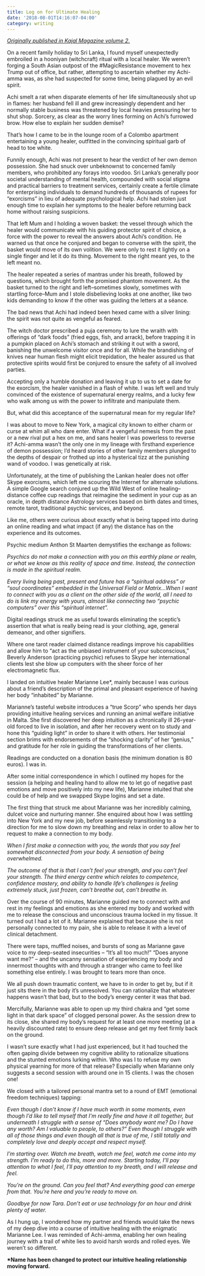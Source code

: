 ```yaml
---
title: Log on for Ultimate Healing
date: '2018-08-01T14:16:07-04:00'
category: writing
---
```

[_Originally published in Kajal Magazine volume 2._](https://store.kajalmag.com/product/kajal-vol-2-mytho-techno)

On a recent family holiday to Sri Lanka, I found myself unexpectedly embroiled in a hooniyan (witchcraft) ritual with a local healer. We weren’t forging a South Asian outpost of the #MagicResistance movement to hex Trump out of office, but rather, attempting to ascertain whether my Achi-amma was, as she had suspected for some time, being plagued by an evil spirit.

Achi smelt a rat when disparate elements of her life simultaneously shot up in flames: her husband fell ill and grew increasingly dependent and her normally stable business was threatened by local heavies pressuring her to shut shop. Sorcery, as clear as the worry lines forming on Achi’s furrowed brow. How else to explain her sudden demise?

That’s how I came to be in the lounge room of a Colombo apartment entertaining a young healer, outfitted in the convincing spiritual garb of head to toe white.

Funnily enough, Achi was not present to hear the verdict of her own demon possession. She had snuck over unbeknownst to concerned family members, who prohibited any forays into voodoo. Sri Lanka’s generally poor societal understanding of mental health, compounded with social stigma and practical barriers to treatment services, certainly create a fertile climate for enterprising individuals to demand hundreds of thousands of rupees for “exorcisms” in lieu of adequate psychological help. Achi had stolen just enough time to explain her symptoms to the healer before returning back home without raising suspicions.

That left Mum and I holding a woven basket: the vessel through which the healer would communicate with his guiding protector spirit of choice, a force with the power to reveal the answers about Achi’s condition. He warned us that once he conjured and began to converse with the spirit, the basket would move of its own volition. We were only to rest it lightly on a single finger and let it do its thing. Movement to the right meant yes, to the left meant no.

The healer repeated a series of mantras under his breath, followed by questions, which brought forth the promised phantom movement. As the basket turned to the right and left–sometimes slowly, sometimes with startling force–Mum and I stole disbelieving looks at one another, like two kids demanding to know if the other was guiding the letters at a séance. 

The bad news that Achi had indeed been hexed came with a silver lining: the spirit was not quite as vengeful as feared.

The witch doctor prescribed a puja ceremony to lure the wraith with offerings of “dark foods” (fried eggs, fish, and arrack), before trapping it in a pumpkin placed on Achi’s stomach and striking it out with a sword, banishing the unwelcome visitor once and for all. While the brandishing of knives near human flesh might elicit trepidation, the healer assured us that protective spirits would first be conjured to ensure the safety of all involved parties.

Accepting only a humble donation and leaving it up to us to set a date for the exorcism, the healer vanished in a flash of white. I was left well and truly convinced of the existence of supernatural energy realms, and a lucky few who walk among us with the power to infiltrate and manipulate them. 

But, what did this acceptance of the supernatural mean for my regular life? 

I was about to move to New York, a magical city known to either charm or curse at whim all who dare enter. What if a vengeful nemesis from the past or a new rival put a hex on me, and sans healer I was powerless to reverse it? Achi-amma wasn’t the only one in my lineage with firsthand experience of demon possession; I’d heard stories of other family members plunged to the depths of despair or frothed up into a hysterical tizz at the punishing wand of voodoo. I was genetically at risk. 

Unfortunately, at the time of publishing the Lankan healer does not offer Skype exorcisms, which left me scouring the Internet for alternate solutions. A simple Google search conjured up the Wild West of online healing–distance coffee cup readings that reimagine the sediment in your cup as an oracle, in depth distance Astrology services based on birth dates and times, remote tarot, traditional psychic services, and beyond.

Like me, others were curious about exactly what is being tapped into during an online reading and what impact (if any) the distance has on the experience and its outcomes. 

Psychic medium Anthon St Maarten demystifies the exchange as follows:

_Psychics do not make a connection with you on this earthly plane or realm, or what we know as this reality of space and time. Instead, the connection is made in the spiritual realm._

_Every living being past, present and future has a “spiritual address” or “soul coordinates” embedded in the Universal Field or Matrix…When I want to connect with you as a client on the other side of the world, all I need to do is link my energy with yours, almost like connecting two “psychic computers” over this “spiritual internet”._

Digital readings struck me as useful towards eliminating the sceptic’s assertion that what is really being read is your clothing, age, general demeanor, and other signifiers.

Where one tarot reader claimed distance readings improve his capabilities and allow him to “act as the unbiased instrument of your subconscious,” Beverly Anderson (practicing psychic) refuses to Skype her international clients lest she blow up computers with the sheer force of her electromagnetic flux. 

I landed on intuitive healer Marianne Lee*, mainly because I was curious about a friend’s description of the primal and pleasant experience of having her body “inhabited” by Marianne. 

Marianne’s tasteful website introduces a “true Scorp” who spends her days providing intuitive healing services and running an animal welfare initiative in Malta. She first discovered her deep intuition as a chronically ill 26-year-old forced to live in isolation, and after her recovery went on to study and hone this “guiding light” in order to share it with others. Her testimonial section brims with endorsements of the “shocking clarity” of her “genius,” and gratitude for her role in guiding the transformations of her clients.

Readings are conducted on a donation basis (the minimum donation is 80 euros). I was in. 

After some initial correspondence in which I outlined my hopes for the session (a helping and healing hand to allow me to let go of negative past emotions and move positively into my new life), Marianne intuited that she could be of help and we swapped Skype logins and set a date.

The first thing that struck me about Marianne was her incredibly calming, dulcet voice and nurturing manner. She enquired about how I was settling into New York and my new job, before seamlessly transitioning to a direction for me to slow down my breathing and relax in order to allow her to request to make a connection to my body.

_When I first make a connection with you, the words that you say feel somewhat disconnected from your body. A sensation of being overwhelmed._

_The outcome of that is that I can’t feel your strength, and you can’t feel your strength. The third energy centre which relates to competence, confidence mastery, and ability to handle life’s challenges is feeling extremely stuck, just frozen, can’t breathe out, can’t breathe in._

Over the course of 90 minutes, Marianne guided me to connect with and rest in my feelings and emotions as she entered my body and worked with me to release the conscious and unconscious trauma locked in my tissue. It turned out I had a lot of it. Marianne explained that because she is not personally connected to my pain, she is able to release it with a level of clinical detachment.

There were taps, muffled noises, and bursts of song as Marianne gave voice to my deep-seated insecurities – “It’s all too much!” “Does anyone want me?” – and the uncanny sensation of experiencing my body and innermost thoughts with and through a stranger who came to feel like something else entirely. I was brought to tears more than once.

We all push down traumatic content, we have to in order to get by, but if it just sits there in the body it’s unresolved. You can rationalize that whatever happens wasn’t that bad, but to the body’s energy center it was that bad.

Mercifully, Marianne was able to open up my third chakra and “get some light in that dark space” of clogged personal power. As the session drew to its close, she shared my body’s request for at least one more meeting (at a heavily discounted rate) to ensure deep release and get my feet firmly back on the ground. 

I wasn’t sure exactly what I had just experienced, but it had touched the often gaping divide between my cognitive ability to rationalize situations and the stunted emotions lurking within. Who was I to refuse my own physical yearning for more of that release? Especially when Marianne only suggests a second session with around one in 15 clients. I was the chosen one!

We closed with a tailored personal mantra set to a round of EMT (emotional freedom techniques) tapping: 

_Even though I don’t know if I have much worth in some moments, even though I’d like to tell myself that I’m really fine and have it all together, but underneath I struggle with a sense of “Does anybody want me? Do I have any worth? Am I valuable to people, to others?” Even though I struggle with all of those things and even though all that is true of me, I still totally and completely love and deeply accept and respect myself._

_I’m starting over. Watch me breath, watch me feel, watch me come into my strength. I’m ready to do this, more and more. Starting today, I’ll pay attention to what I feel, I’ll pay attention to my breath, and I will release and feel._

_You’re on the ground. Can you feel that? And everything good can emerge from that. You’re here and you’re ready to move on._

_Goodbye for now Tara. Don’t eat or use technology for an hour and drink plenty of water._

As I hung up, I wondered how my partner and friends would take the news of my deep dive into a course of intuitive healing with the enigmatic Marianne Lee. I was reminded of Achi-amma, enabling her own healing journey with a trail of white lies to avoid harsh words and rolled eyes. We weren’t so different.

**\*Name has been changed to protect our intuitive healing relationship moving forward.**
